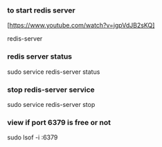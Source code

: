 ### to start redis server

[https://www.youtube.com/watch?v=jgpVdJB2sKQ]

redis-server

### redis server status

sudo service redis-server status

### stop redis-server service

sudo service redis-server stop

### view if port 6379 is free or not

sudo lsof -i :6379
